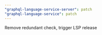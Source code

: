 ```yaml
---
"graphql-language-service-server": patch
"graphql-language-service": patch
---
```


Remove redundant check, trigger LSP release
